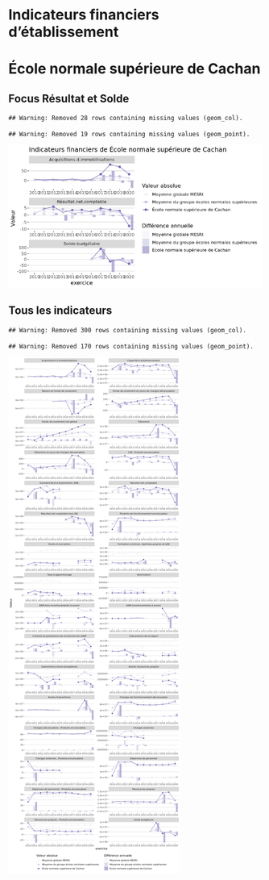 Indicateurs financiers d’établissement
================

# École normale supérieure de Cachan

## Focus Résultat et Solde

    ## Warning: Removed 28 rows containing missing values (geom_col).

    ## Warning: Removed 19 rows containing missing values (geom_point).

![](école_normale_supérieure_de_cachan_files/figure-gfm/etab.focus-1.png)<!-- -->

## Tous les indicateurs

    ## Warning: Removed 300 rows containing missing values (geom_col).

    ## Warning: Removed 170 rows containing missing values (geom_point).

![](école_normale_supérieure_de_cachan_files/figure-gfm/etab-1.png)<!-- -->
